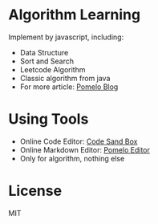 # Algorithm Learning

Implement by javascript, including:

- Data Structure
- Sort and Search
- Leetcode Algorithm
- Classic algorithm from java
- For more article: [Pomelo Blog](https://renhongl.github.io/)

# Using Tools

- Online Code Editor: [Code Sand Box]()
- Online Markdown Editor: [Pomelo Editor](https://renhongl.github.io/markdown-editor/)
- Only for algorithm, nothing else

# License

MIT
